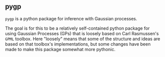 pygp
----

`pygp` is a python package for inference with Gaussian processes.

The goal is for this to be a relatively self-contained python package for using
Gaussian Processes (GPs) that is loosely based on Carl Rasmussen's `GPML`
toolbox. Here "loosely" means that some of the structure and ideas are based on
that toolbox's implementations, but some changes have been made to make this
package somewhat more pythonic.
